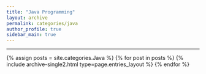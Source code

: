 ```yaml
---
title: "Java Programming"
layout: archive
permalink: categories/java
author_profile: true
sidebar_main: true
---
```


<!-- 공백이 포함되어 있는 카테고리 이름의 경우 site.categories['a b c'] 이런식으로! -->

---

{% assign posts = site.categories.Java %}
{% for post in posts %} {% include archive-single2.html type=page.entries_layout %} {% endfor %}
